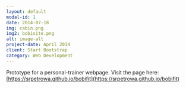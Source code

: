 ```yaml
---
layout: default
modal-id: 1
date: 2014-07-18
img: cabin.png
img2: bobisite.png
alt: image-alt
project-date: April 2014
client: Start Bootstrap
category: Web Development
---
```


Prototype for a personal-trainer webpage. Visit the page here&#58; [https://srpetrowa.github.io/bobifit](https://srpetrowa.github.io/bobifit)